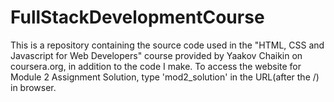 # FullStackDevelopmentCourse
This is a repository containing the source code used in the "HTML, CSS and Javascript for Web Developers" course provided by Yaakov Chaikin on coursera.org, in addition to the code I make.
To access the website for Module 2 Assignment Solution, type  'mod2_solution' in the URL(after the /) in browser. 
